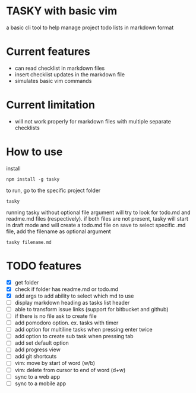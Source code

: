 # TASKY with basic vim
a basic cli tool to help manage project todo lists in markdown format

# Current features
- can read checklist in markdown files
- insert checklist updates in the markdown file
- simulates basic vim commands

# Current limitation 
- will not work properly for markdown files with multiple separate checklists

# How to use
install
```
npm install -g tasky
````
to run, go to the specific project folder
```
tasky
````
running tasky without optional file argument will try to look for todo.md and readme.md files (respectively).
if both files are not present, tasky will start in draft mode and will create a todo.md file on save
to select specific .md file, add the filename as optional argument
```
tasky filename.md
```

# TODO features
- [x] get folder
- [x] check if folder has readme.md or todo.md
- [x] add args to add ability to select which md to use
- [ ] display markdown heading as tasks list header
- [ ] able to transform issue links (support for bitbucket and github)
- [ ] if there is no file ask to create file
- [ ] add pomodoro option. ex. tasks with timer
- [ ] add option for multiline tasks  when pressing enter twice
- [ ] add option to create sub task when pressing tab
- [ ] add set default option
- [ ] add progress view
- [ ] add git shortcuts
- [ ] vim: move by start of word (w/b)
- [ ] vim: delete from cursor to end of word (d+w)
- [ ] sync to a web app
- [ ] sync to a mobile app
